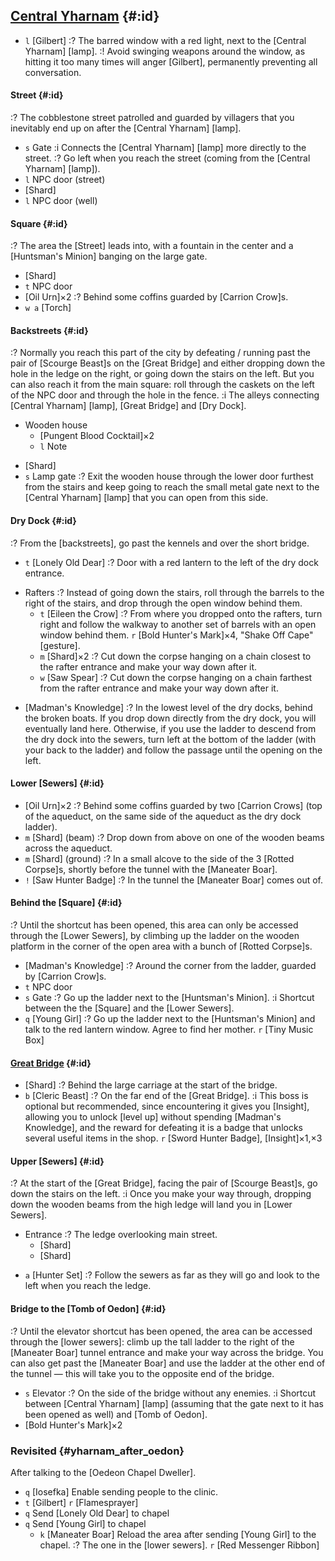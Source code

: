 ## [Central Yharnam](@) {#:id}
- `l` [Gilbert]
  :? The barred window with a red light, next to the [Central Yharnam] [lamp].
  :! Avoid swinging weapons around the window, as hitting it too many times will anger [Gilbert], permanently preventing all conversation.
  
#### Street {#:id}
:? The cobblestone street patrolled and guarded by villagers that you inevitably end up on after the [Central Yharnam] [lamp].
- `s` Gate
  :i Connects the [Central Yharnam] [lamp] more directly to the street.
  :? Go left when you reach the street (coming from the [Central Yharnam] [lamp]).
- `l` NPC door (street)
- [Shard]
- `l` NPC door (well)
  
#### Square {#:id}
:? The area the [Street] leads into, with a fountain in the center and a [Huntsman's Minion] banging on the large gate.
- [Shard]
- `t` NPC door
- [Oil Urn]×2
  :? Behind some coffins guarded by [Carrion Crow]s.
- `w a` [Torch]

#### Backstreets {#:id}
:? Normally you reach this part of the city by defeating / running past the pair of [Scourge Beast]s on the [Great Bridge] and either dropping down the hole in the ledge on the right, or going down the stairs on the left. But you can also reach it from the main square: roll through the caskets on the left of the NPC door and through the hole in the fence.
:i The alleys connecting [Central Yharnam] [lamp], [Great Bridge] and [Dry Dock].
* Wooden house
  - [Pungent Blood Cocktail]×2
  - `l` Note
- [Shard]
- `s` Lamp gate
  :? Exit the wooden house through the lower door furthest from the stairs and keep going to reach the small metal gate next to the [Central Yharnam] [lamp] that you can open from this side.
  
#### Dry Dock {#:id}
:? From the [backstreets], go past the kennels and over the short bridge.
- `t` [Lonely Old Dear]
  :? Door with a red lantern to the left of the dry dock entrance.
* Rafters
  :? Instead of going down the stairs, roll through the barrels to the right of the stairs, and drop through the open window behind them.
  - `t` [Eileen the Crow]
    :? From where you dropped onto the rafters, turn right and follow the walkway to another set of barrels with an open window behind them.
    `r` [Bold Hunter's Mark]×4, "Shake Off Cape" [gesture].
  - `m` [Shard]×2
    :? Cut down the corpse hanging on a chain closest to the rafter entrance and make your way down after it.
  - `w` [Saw Spear]
    :? Cut down the corpse hanging on a chain farthest from the rafter entrance and make your way down after it.
- [Madman's Knowledge]
  :? In the lowest level of the dry docks, behind the broken boats. If you drop down directly from the dry dock, you will eventually land here. Otherwise, if you use the ladder to descend from the dry dock into the sewers, turn left at the bottom of the ladder (with your back to the ladder) and follow the passage until the opening on the left.
    
#### Lower [Sewers] {#:id}
- [Oil Urn]×2
  :? Behind some coffins guarded by two [Carrion Crows] (top of the aqueduct, on the same side of the aqueduct as the dry dock ladder).
- `m` [Shard] (beam)
  :? Drop down from above on one of the wooden beams across the aqueduct.
- `m` [Shard] (ground)
  :? In a small alcove to the side of the 3 [Rotted Corpse]s, shortly before the tunnel with the [Maneater Boar].
- `!` [Saw Hunter Badge]
  :? In the tunnel the [Maneater Boar] comes out of.
 
#### Behind the [Square] {#:id}
:? Until the shortcut has been opened, this area can only be accessed through the [Lower Sewers], by climbing up the ladder on the wooden platform in the corner of the open area with a bunch of [Rotted Corpse]s.
- [Madman's Knowledge]
  :? Around the corner from the ladder, guarded by [Carrion Crow]s.
- `t` NPC door
- `s` Gate
  :? Go up the ladder next to the [Huntsman's Minion].
  :i Shortcut between the the [Square] and the [Lower Sewers].
- `q` [Young Girl]
  :? Go up the ladder next to the [Huntsman's Minion] and talk to the red lantern window.
  Agree to find her mother.
  `r` [Tiny Music Box]

#### [Great Bridge](@) {#:id}
- [Shard]
  :? Behind the large carriage at the start of the bridge.
- `b` [Cleric Beast]
  :? On the far end of the [Great Bridge].
  :i This boss is optional but recommended, since encountering it gives you [Insight], allowing you to unlock [level up] without spending [Madman's Knowledge], and the reward for defeating it is a badge that unlocks several useful items in the shop.
  `r` [Sword Hunter Badge], [Insight]×1,×3

#### Upper [Sewers] {#:id}
:? At the start of the [Great Bridge], facing the pair of [Scourge Beast]s, go down the stairs on the left.
:i Once you make your way through, dropping down the wooden beams from the high ledge will land you in [Lower Sewers].
* Entrance
  :? The ledge overlooking main street.
  - [Shard]
  - [Shard]
- `a` [Hunter Set]
  :? Follow the sewers as far as they will go and look to the left when you reach the ledge.

#### Bridge to the [Tomb of Oedon] {#:id}
:? Until the elevator shortcut has been opened, the area can be accessed through the [lower sewers]\: climb up the tall ladder to the right of the [Maneater Boar] tunnel entrance and make your way across the bridge. You can also get past the [Maneater Boar] and use the ladder at the other end of the tunnel — this will take you to the opposite end of the bridge.
- `s` Elevator
  :? On the side of the bridge without any enemies.
  :i Shortcut between [Central Yharnam] [lamp] (assuming that the gate next to it has been opened as well) and [Tomb of Oedon].
- [Bold Hunter's Mark]×2


### Revisited {#yharnam_after_oedon}
After talking to the [Oedeon Chapel Dweller].
- `q` [Iosefka]
  Enable sending people to the clinic.
- `t` [Gilbert]
  `r` [Flamesprayer]
- `q` Send [Lonely Old Dear] to chapel
- `q` Send [Young Girl] to chapel
  - `k` [Maneater Boar]
    Reload the area after sending [Young Girl] to the chapel.
    :? The one in the [lower sewers].
    `r` [Red Messenger Ribbon]